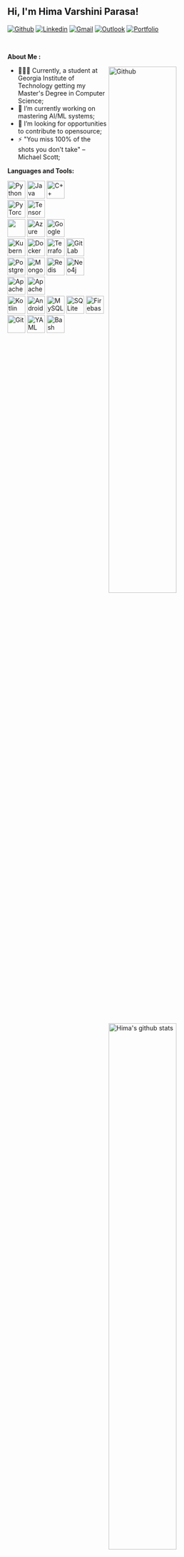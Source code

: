 
<!-- Your title -->
## Hi, I'm Hima Varshini Parasa!

<!--  badges
badges: https://shields.io/
-->

[![Github](https://img.shields.io/badge/-Github-000?style=flat&logo=Github&logoColor=white)](https://github.com/himap2569)
[![Linkedin](https://img.shields.io/badge/-LinkedIn-blue?style=flat&logo=Linkedin&logoColor=white)](https://www.linkedin.com/in/hima-v-parasa/)
[![Gmail](https://img.shields.io/badge/-Gmail-c14438?style=flat&logo=Gmail&logoColor=white)](mailto:himaparasa19@gmail.com)
[![Outlook](https://img.shields.io/badge/-Outlook-0078D4?style=flat&logo=Microsoft-Outlook&logoColor=white)](mailto:hparasa3@gatech.edu)
[![Portfolio](https://img.shields.io/badge/Portfolio-FF5722?style=flat&logo=Firefox-Browser&logoColor=white)](https://himaparasa.vercel.app/index.html)

&nbsp;

**About Me :**

<!-- Any image aligned to the right. Beware the width -->
<img width="55%" align="right" alt="Github" src="https://raw.githubusercontent.com/onimur/.github/master/.resources/git-header.svg" />

- 👨🏽‍💻 Currently, a student at Georgia Institute of Technology getting my Master's Degree in Computer Science;
- 🌱 I’m currently working on mastering AI/ML systems; 
- 👾 I’m looking for opportunities to contribute to opensource;
- ⚡️ "You miss 100% of the shots you don’t take" – Michael Scott;

**Languages and Tools:** 

<!-- github readme stats
 api: https://github.com/himap2569/github-readme-stats
-->
<p>
  <a href="https://github.com/himap2569">
    <img width="55%" align="right" alt="Hima's github stats" src="https://github-readme-stats.vercel.app/api?username=himap2569&show_icons=true&hide_border=true" />
  </a>

<p align="left">
  <img src="https://cdn.jsdelivr.net/gh/devicons/devicon/icons/python/python-original.svg" alt="Python" width="40" height="40"/>
  <img src="https://cdn.jsdelivr.net/gh/devicons/devicon/icons/java/java-original.svg" alt="Java" width="40" height="40"/>
  <img src="https://cdn.jsdelivr.net/gh/devicons/devicon/icons/cplusplus/cplusplus-original.svg" alt="C++" width="40" height="40"/>
  <br />
  <img src="https://cdn.jsdelivr.net/gh/devicons/devicon/icons/pytorch/pytorch-original.svg" alt="PyTorch" width="40" height="40"/>
  <img src="https://cdn.jsdelivr.net/gh/devicons/devicon/icons/tensorflow/tensorflow-original.svg" alt="TensorFlow" width="40" height="40"/>
  <br />
  <img src="https://cdn.jsdelivr.net/gh/devicons/devicon@latest/icons/amazonwebservices/amazonwebservices-original-wordmark.svg" width="40" height="40" />
  <img src="https://cdn.jsdelivr.net/gh/devicons/devicon/icons/azure/azure-original.svg" alt="Azure" width="40" height="40"/>
  <img src="https://cdn.jsdelivr.net/gh/devicons/devicon/icons/googlecloud/googlecloud-original.svg" alt="Google Cloud" width="40" height="40"/>
  <br />
  <img src="https://cdn.jsdelivr.net/gh/devicons/devicon/icons/kubernetes/kubernetes-original.svg" alt="Kubernetes" width="40" height="40"/>
  <img src="https://cdn.jsdelivr.net/gh/devicons/devicon/icons/docker/docker-original.svg" alt="Docker" width="40" height="40"/>
  <img src="https://cdn.jsdelivr.net/gh/devicons/devicon/icons/terraform/terraform-original.svg" alt="Terraform" width="40" height="40"/>
  <img src="https://cdn.jsdelivr.net/gh/devicons/devicon/icons/gitlab/gitlab-original.svg" alt="GitLab" width="40" height="40"/>
  <br />
  <img src="https://cdn.jsdelivr.net/gh/devicons/devicon/icons/postgresql/postgresql-original.svg" alt="PostgreSQL" width="40" height="40"/>
  <img src="https://cdn.jsdelivr.net/gh/devicons/devicon/icons/mongodb/mongodb-original.svg" alt="MongoDB" width="40" height="40"/>
  <img src="https://cdn.jsdelivr.net/gh/devicons/devicon/icons/redis/redis-original.svg" alt="Redis" width="40" height="40"/>
  <img src="https://cdn.jsdelivr.net/gh/devicons/devicon/icons/neo4j/neo4j-original.svg" alt="Neo4j" width="40" height="40"/>
  <br />
  <img src="https://cdn.jsdelivr.net/gh/devicons/devicon/icons/apachespark/apachespark-original.svg" alt="Apache Spark" width="40" height="40"/>
  <img src="https://cdn.jsdelivr.net/gh/devicons/devicon/icons/apachekafka/apachekafka-original.svg" alt="Apache Kafka" width="40" height="40"/>
  <br />
  <img src="https://cdn.jsdelivr.net/gh/devicons/devicon/icons/kotlin/kotlin-original.svg" alt="Kotlin" width="40" height="40"/>
  <img src="https://cdn.jsdelivr.net/gh/devicons/devicon/icons/android/android-original.svg" alt="Android" width="40" height="40"/>
  <img src="https://cdn.jsdelivr.net/gh/devicons/devicon/icons/mysql/mysql-original.svg" alt="MySQL" width="40" height="40"/>
  <img src="https://cdn.jsdelivr.net/gh/devicons/devicon/icons/sqlite/sqlite-original.svg" alt="SQLite" width="40" height="40"/>
  <img src="https://cdn.jsdelivr.net/gh/devicons/devicon/icons/firebase/firebase-original.svg" alt="Firebase" width="40" height="40"/>
  <img src="https://cdn.jsdelivr.net/gh/devicons/devicon/icons/git/git-original.svg" alt="Git" width="40" height="40"/>
  <img src="https://cdn.jsdelivr.net/gh/devicons/devicon/icons/yaml/yaml-original.svg" alt="YAML" width="40" height="40"/>
  <img src="https://cdn.jsdelivr.net/gh/devicons/devicon/icons/bash/bash-original.svg" alt="Bash" width="40" height="40"/>
</p>

